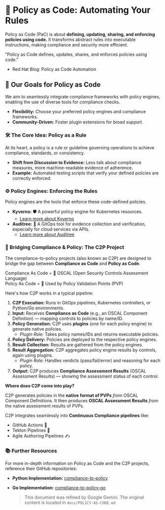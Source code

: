 # **📜 Policy as Code: Automating Your Rules**

Policy as Code (PaC) is about **defining, updating, sharing, and enforcing policies using code.** It transforms abstract rules into executable instructions, making compliance and security more efficient.

"Policy as Code defines, updates, shares, and enforces policies using code."  
- Red Hat Blog: Policy as Code Automation

## **🎯 Our Goals for Policy as Code**

We aim to seamlessly integrate compliance frameworks with policy engines, enabling the use of diverse tools for compliance checks.

* **Flexibility:** Choose your preferred policy engines and compliance frameworks.  
* **Community-Driven:** Foster plugin extensions for broad support.

### **🛠️ The Core Idea: Policy as a Rule**

At its heart, a policy is a rule or guideline governing operations to achieve compliance, standards, or consistency.

* **Shift from Discussion to Evidence:** Less talk about compliance measures, more machine-readable evidence of adherence.  
* **Example:** Automated testing scripts that verify your defined policies are correctly enforced.

### **⚙️ Policy Engines: Enforcing the Rules**

Policy engines are the tools that enforce these code-defined policies.

* **Kyverno:** 🛡️ A powerful policy engine for Kubernetes resources.  
  * [Learn more about Kyverno](https://kyverno.io/docs/introduction/)  
* **Auditree:** 🌳 A GitOps tool for evidence collection and verification, especially for cloud services via APIs.  
  * [Learn more about Auditree](https://auditree.github.io/)

### **🌉 Bridging Compliance & Policy: The C2P Project**

The compliance-to-policy projects (also known as C2P) are designed to bridge the gap between **Compliance as Code** and **Policy as Code**.

Compliance As Code \= 📝 OSCAL (Open Security Controls Assessment Language)  
Policy As Code \= 🎯 Used by Policy Validation Points (PVP)

Here's how C2P works in a typical pipeline:

1. **C2P Execution:** Runs in GitOps pipelines, Kubernetes controllers, or Python/Go environments.  
2. **Input:** Receives **Compliance as Code** (e.g., an OSCAL Component Definition) — mapping controls to policies by name/ID.  
3. **Policy Generation:** C2P uses **plugins** (one for each policy engine) to generate native policies.  
   * *Plugin Role:* Takes policy names/IDs and returns executable policies.  
4. **Policy Delivery:** Policies are deployed to the respective policy engines.  
5. **Result Collection:** Results are gathered from the policy engines.  
6. **Result Aggregation:** C2P aggregates policy engine results by controls, again using plugins.  
   * *Plugin Role:* Handles verdicts (pass/fail/error) and reasoning for each policy.  
7. **Output:** C2P produces **Compliance Assessment Results** (OSCAL Assessment Results) — showing the assessment status of each control.

**Where does C2P come into play?**

C2P generates policies in the **native format of PVPs** *from* OSCAL Component Definitions. It then produces **OSCAL Assessment Results** *from* the native assessment results of PVPs.

C2P integrates seamlessly into **Continuous Compliance pipelines** like:

* GitHub Actions 🚀  
* Tekton Pipelines 🌊  
* Agile Authoring Pipelines ✍️

### **📚 Further Resources**

For more in-depth information on Policy as Code and the C2P projects, reference their GitHub repositories:

* **Python Implementation:** [compliance-to-policy](https://www.google.com/search?q=%5Bhttps://github.com/oscal-compass/compliance-to-policy%5D\(https://github.com/oscal-compass/compliance-to-policy\))  
* **Go Implementation:** [compliance-to-policy-go](https://www.google.com/search?q=%5Bhttps://github.com/oscal-compass/compliance-to-policy-go%5D\(https://github.com/oscal-compass/compliance-to-policy-go\))

  > This document was refined by Google Gemini. The original content is located in `docs/POLICY-AS-CODE.md`
